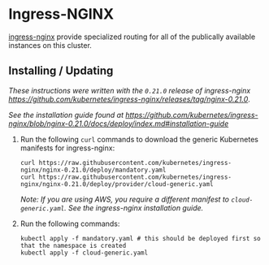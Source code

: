 # Ingress-NGINX

[ingress-nginx](https://github.com/kubernetes/ingress-nginx) provide specialized routing for all of the publically available instances on this cluster.

## Installing / Updating

_These instructions were written with the `0.21.0` release of ingress-nginx https://github.com/kubernetes/ingress-nginx/releases/tag/nginx-0.21.0_.

_See the installation guide found at https://github.com/kubernetes/ingress-nginx/blob/nginx-0.21.0/docs/deploy/index.md#installation-guide_

1. Run the following `curl` commands to download the generic Kubernetes manifests for ingress-nginx:

   ```shell
   curl https://raw.githubusercontent.com/kubernetes/ingress-nginx/nginx-0.21.0/deploy/mandatory.yaml
   curl https://raw.githubusercontent.com/kubernetes/ingress-nginx/nginx-0.21.0/deploy/provider/cloud-generic.yaml
   ```

   _Note: If you are using AWS, you require a different manifest to `cloud-generic.yaml`. See the ingress-nginx installation guide._

1. Run the following commands:

   ```shell
   kubectl apply -f mandatory.yaml # this should be deployed first so that the namespace is created
   kubectl apply -f cloud-generic.yaml
   ```
